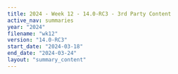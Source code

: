 ```yaml
---
title: 2024 - Week 12 - 14.0-RC3 - 3rd Party Content
active_nav: summaries
year: "2024"
filename: "wk12"
version: "14.0-RC3"
start_date: "2024-03-18"
end_date: "2024-03-24"
layout: "summary_content"
---
```

